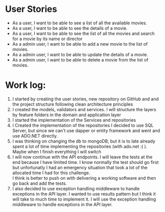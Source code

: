 # User Stories

- As a user, I want to be able to see a list of all the available movies.
- As a user, I want to be able to see the details of a movie.
- As a user, I want to be able to see the list of all the  movies and search for a movie by its name or director
- As a admin user, I want to be able to add a new movie to the list of movies.
- As a admin user, I want to be able to update the details of a movie.
- As a admin user, I want to be able to delete a movie from the list of movies.

# Work log:
1. I started by creating the user stories, new repository on GitHub and and the project structure following clean architecture principles 			
2. I created the models, validators and services.  I will structure the layers by feature folders in the domain and application layer 
3. I started the implementation of the Services and repositories
4. I Created the implementation of the repositories I decided to use SQL Server, but since we can't use dapper or entity framework and went and use ADO.NET directly.
5. I was thinking on changing the db to mongoDB, but it is to late already spent a lot of time implementing the repositories (with ado.net :( ). Maybe when I finish everything I will switch
6. I will now continue with the API endpoints. I will leave the tests at the end because I have limited time. I know normally the test  should go first but unfortunatly I had an emergency situation that took a lot of the allocated time I had for this challenge.		
I think is better to push on with delivering a working software and then go back and add the tests.
1. I also decided to use exception handling middleware to handle exceptions in the API layer. I wanted to use results pattern but I think it will take to much time to implement it. I will use the exception handling middleware to handle exceptions in the API layer.
